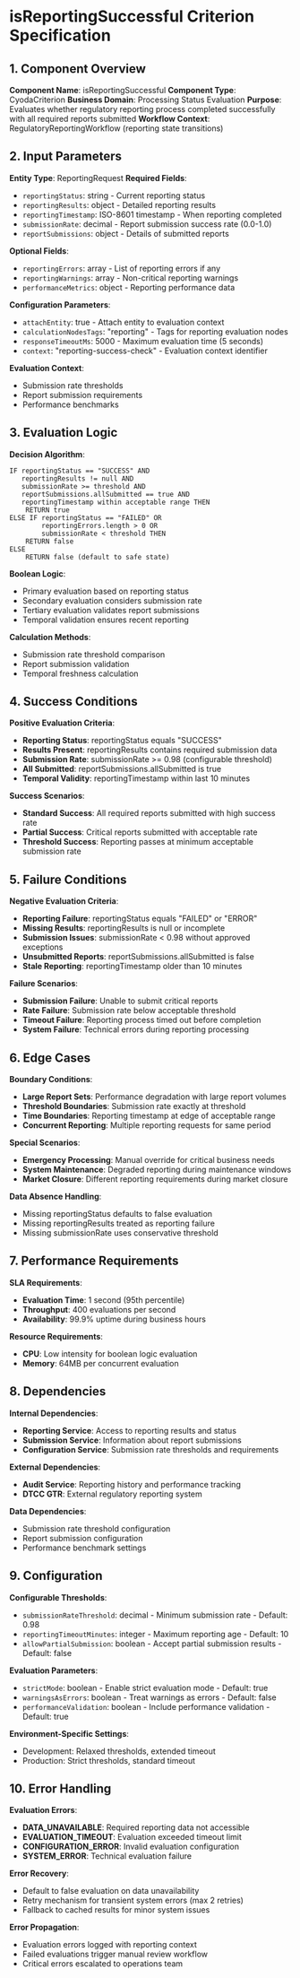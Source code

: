 # isReportingSuccessful Criterion Specification

## 1. Component Overview
**Component Name**: isReportingSuccessful
**Component Type**: CyodaCriterion
**Business Domain**: Processing Status Evaluation
**Purpose**: Evaluates whether regulatory reporting process completed successfully with all required reports submitted
**Workflow Context**: RegulatoryReportingWorkflow (reporting state transitions)

## 2. Input Parameters
**Entity Type**: ReportingRequest
**Required Fields**:
- `reportingStatus`: string - Current reporting status
- `reportingResults`: object - Detailed reporting results
- `reportingTimestamp`: ISO-8601 timestamp - When reporting completed
- `submissionRate`: decimal - Report submission success rate (0.0-1.0)
- `reportSubmissions`: object - Details of submitted reports

**Optional Fields**:
- `reportingErrors`: array - List of reporting errors if any
- `reportingWarnings`: array - Non-critical reporting warnings
- `performanceMetrics`: object - Reporting performance data

**Configuration Parameters**:
- `attachEntity`: true - Attach entity to evaluation context
- `calculationNodesTags`: "reporting" - Tags for reporting evaluation nodes
- `responseTimeoutMs`: 5000 - Maximum evaluation time (5 seconds)
- `context`: "reporting-success-check" - Evaluation context identifier

**Evaluation Context**:
- Submission rate thresholds
- Report submission requirements
- Performance benchmarks

## 3. Evaluation Logic
**Decision Algorithm**:
```
IF reportingStatus == "SUCCESS" AND
   reportingResults != null AND
   submissionRate >= threshold AND
   reportSubmissions.allSubmitted == true AND
   reportingTimestamp within acceptable range THEN
    RETURN true
ELSE IF reportingStatus == "FAILED" OR
        reportingErrors.length > 0 OR
        submissionRate < threshold THEN
    RETURN false
ELSE
    RETURN false (default to safe state)
```

**Boolean Logic**:
- Primary evaluation based on reporting status
- Secondary evaluation considers submission rate
- Tertiary evaluation validates report submissions
- Temporal validation ensures recent reporting

**Calculation Methods**:
- Submission rate threshold comparison
- Report submission validation
- Temporal freshness calculation

## 4. Success Conditions
**Positive Evaluation Criteria**:
- **Reporting Status**: reportingStatus equals "SUCCESS"
- **Results Present**: reportingResults contains required submission data
- **Submission Rate**: submissionRate >= 0.98 (configurable threshold)
- **All Submitted**: reportSubmissions.allSubmitted is true
- **Temporal Validity**: reportingTimestamp within last 10 minutes

**Success Scenarios**:
- **Standard Success**: All required reports submitted with high success rate
- **Partial Success**: Critical reports submitted with acceptable rate
- **Threshold Success**: Reporting passes at minimum acceptable submission rate

## 5. Failure Conditions
**Negative Evaluation Criteria**:
- **Reporting Failure**: reportingStatus equals "FAILED" or "ERROR"
- **Missing Results**: reportingResults is null or incomplete
- **Submission Issues**: submissionRate < 0.98 without approved exceptions
- **Unsubmitted Reports**: reportSubmissions.allSubmitted is false
- **Stale Reporting**: reportingTimestamp older than 10 minutes

**Failure Scenarios**:
- **Submission Failure**: Unable to submit critical reports
- **Rate Failure**: Submission rate below acceptable threshold
- **Timeout Failure**: Reporting process timed out before completion
- **System Failure**: Technical errors during reporting processing

## 6. Edge Cases
**Boundary Conditions**:
- **Large Report Sets**: Performance degradation with large report volumes
- **Threshold Boundaries**: Submission rate exactly at threshold
- **Time Boundaries**: Reporting timestamp at edge of acceptable range
- **Concurrent Reporting**: Multiple reporting requests for same period

**Special Scenarios**:
- **Emergency Processing**: Manual override for critical business needs
- **System Maintenance**: Degraded reporting during maintenance windows
- **Market Closure**: Different reporting requirements during market closure

**Data Absence Handling**:
- Missing reportingStatus defaults to false evaluation
- Missing reportingResults treated as reporting failure
- Missing submissionRate uses conservative threshold

## 7. Performance Requirements
**SLA Requirements**:
- **Evaluation Time**: 1 second (95th percentile)
- **Throughput**: 400 evaluations per second
- **Availability**: 99.9% uptime during business hours

**Resource Requirements**:
- **CPU**: Low intensity for boolean logic evaluation
- **Memory**: 64MB per concurrent evaluation

## 8. Dependencies
**Internal Dependencies**:
- **Reporting Service**: Access to reporting results and status
- **Submission Service**: Information about report submissions
- **Configuration Service**: Submission rate thresholds and requirements

**External Dependencies**:
- **Audit Service**: Reporting history and performance tracking
- **DTCC GTR**: External regulatory reporting system

**Data Dependencies**:
- Submission rate threshold configuration
- Report submission configuration
- Performance benchmark settings

## 9. Configuration
**Configurable Thresholds**:
- `submissionRateThreshold`: decimal - Minimum submission rate - Default: 0.98
- `reportingTimeoutMinutes`: integer - Maximum reporting age - Default: 10
- `allowPartialSubmission`: boolean - Accept partial submission results - Default: false

**Evaluation Parameters**:
- `strictMode`: boolean - Enable strict evaluation mode - Default: true
- `warningsAsErrors`: boolean - Treat warnings as errors - Default: false
- `performanceValidation`: boolean - Include performance validation - Default: true

**Environment-Specific Settings**:
- Development: Relaxed thresholds, extended timeout
- Production: Strict thresholds, standard timeout

## 10. Error Handling
**Evaluation Errors**:
- **DATA_UNAVAILABLE**: Required reporting data not accessible
- **EVALUATION_TIMEOUT**: Evaluation exceeded timeout limit
- **CONFIGURATION_ERROR**: Invalid evaluation configuration
- **SYSTEM_ERROR**: Technical evaluation failure

**Error Recovery**:
- Default to false evaluation on data unavailability
- Retry mechanism for transient system errors (max 2 retries)
- Fallback to cached results for minor system issues

**Error Propagation**:
- Evaluation errors logged with reporting context
- Failed evaluations trigger manual review workflow
- Critical errors escalated to operations team
